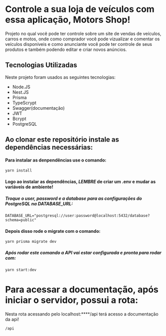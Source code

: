 # Controle a sua loja de veículos com essa aplicação, Motors Shop!

Projeto no qual você pode ter controle sobre um site de vendas de veículos, carros e motos,
onde como comprador você pode vizualizar e comentar os veículos disponíveis e como anunciante você pode
ter controle de seus produtos e também podendo editar e criar novos anúncios.
## Tecnologias Utilizadas

Neste projeto foram usados as seguintes tecnologias:
  - Node.JS
  - Nest.JS
  - Prisma
  - TypeScrypt
  - Swagger(documentação)
  - JWT
  - Bcrypt
  - PostgreSQL

## Ao clonar este repositório instale as dependências necessárias:
  #### Para instalar as denpendências use o comando:
    yarn install
  #### Logo ao instalar as dependências, *LEMBRE* de criar um .env e mudar as variáveis de ambiente! 
  ##### Troque o user, password e a database para as configurações do PostgreSQL na DATABASE_URL:

    DATABASE_URL="postgresql://user:password@localhost:5432/database?schema=public"

  #### Depois disso rode o migrate com o comando:
    yarn prisma migrate dev
   ##### Após rodar este comando a API vai estar configurada e pronta para rodar com:
    yarn start:dev
# Para acessar a documentação, após iniciar o servidor, possui a rota:
Nesta rota acessando pelo localhost:****/api terá acesso a documentação da api!
```
/api
````  
